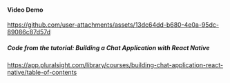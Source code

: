 #### Video Demo


https://github.com/user-attachments/assets/13dc64dd-b680-4e0a-95dc-89086c87d57d

##### Code from the tutorial: Building a Chat Application with React Native
https://app.pluralsight.com/library/courses/building-chat-application-react-native/table-of-contents
